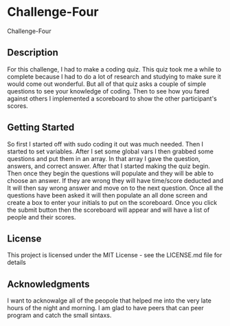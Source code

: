 # Challenge-Four
Challenge-Four

## Description

For this challenge, I had to make a coding quiz. This quiz took me a while to complete because I had to do a lot of research and studying to make sure it would come out wonderful. But all of that quiz asks a couple of simple questions to see your knowledge of coding. Then to see how you fared against others I implemented a scoreboard to show the other participant's scores.
## Getting Started

So first I started off with sudo coding it out was much needed. Then I started to set variables. After I set some global vars I then grabbed some questions and put them in an array. In that array I gave the question, answers, and correct answer. After that I started making the quiz begin. Then once they begin the questions will populate and they will be able to choose an answer. If they are wrong they will have time/score deducted and It will then say wrong answer and move on to the next question. Once all the questions have been asked it will then populate an all done screen and create a box to enter your initials to put on the scoreboard. Once you click the submit button then the scoreboard will appear and will have a list of people and their scores.


## License

This project is licensed under the MIT License - see the LICENSE.md file for details

## Acknowledgments
I want to acknowalge all of the peopole that helped me into the very late hours of the night and morning. I am glad to have peers that can peer program and catch the small sintaxs. 